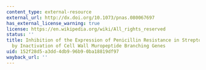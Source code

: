 ```yaml
---
content_type: external-resource
external_url: http://dx.doi.org/10.1073/pnas.080067697
has_external_license_warning: true
license: https://en.wikipedia.org/wiki/All_rights_reserved
status: ''
title: Inhibition of the Expression of Penicillin Resistance in Streptococcus Pneumoniae
  by Inactivation of Cell Wall Muropeptide Branching Genes
uid: 152f28d5-a3dd-4db9-96b9-0ba18819df97
wayback_url: ''
---
```

